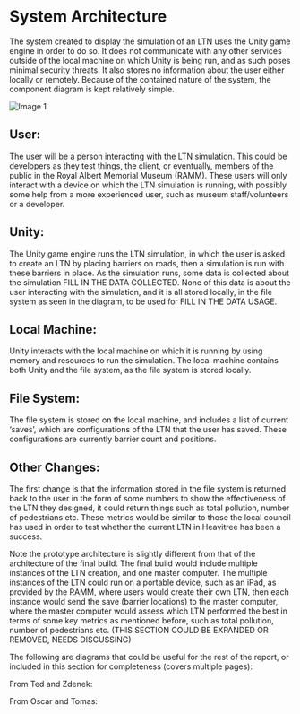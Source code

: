 # System Architecture
The system created to display the simulation of an LTN uses the Unity game engine in order to do so. It does not communicate with any other services outside of the local machine on which Unity is being run, and as such poses minimal security threats. It also stores no information about the user either locally or remotely. Because of the contained nature of the system, the component diagram is kept relatively simple.

![Image 1]([SystemArchitecture.png])



## User: 
The user will be a person interacting with the LTN simulation. This could be developers as they test things, the client, or eventually, members of the public in the Royal Albert Memorial Museum (RAMM). These users will only interact with a device on which the LTN simulation is running, with possibly some help from a more experienced user, such as museum staff/volunteers or a developer.
## Unity: 
The Unity game engine runs the LTN simulation, in which the user is asked to create an LTN by placing barriers on roads, then a simulation is run with these barriers in place. As the simulation runs, some data is collected about the simulation FILL IN THE DATA COLLECTED. None of this data is about the user interacting with the simulation, and it is all stored locally, in the file system as seen in the diagram, to be used for FILL IN THE DATA USAGE.
## Local Machine: 
Unity interacts with the local machine on which it is running by using memory and resources to run the simulation. The local machine contains both Unity and the file system, as the file system is stored locally. 
## File System: 
The file system is stored on the local machine, and includes a list of current ‘saves’, which are configurations of the LTN that the user has saved. These configurations are currently barrier count and positions.

## Other Changes:
The first change is that the information stored in the file system is returned back to the user in the form of some numbers to show the effectiveness of the LTN they designed, it could return things such as total pollution, number of pedestrians etc. These metrics would be similar to those the local council has used in order to test whether the current LTN in Heavitree has been a success.

Note the prototype architecture is slightly different from that of the architecture of the final build. The final build would include multiple instances of the LTN creation, and one master computer. 
The multiple instances of the LTN could run on a portable device, such as an iPad, as provided by the RAMM, where users would create their own LTN, then each instance would send the save (barrier locations) to the master computer, where the master computer would assess which LTN performed the best in terms of some key metrics as mentioned before, such as total pollution, number of pedestrians etc. (THIS SECTION COULD BE EXPANDED OR REMOVED, NEEDS DISCUSSING)

The following are diagrams that could be useful for the rest of the report, or included in this section for completeness (covers multiple pages):

From Ted and Zdenek:



From Oscar and Tomas:


